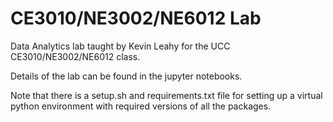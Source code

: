 # CE3010/NE3002/NE6012 Lab
Data Analytics lab taught by Kevin Leahy for the UCC CE3010/NE3002/NE6012 class.

Details of the lab can be found in the jupyter notebooks.

Note that there is a setup.sh and requirements.txt file for setting up a virtual python environment with required versions of all the packages.
